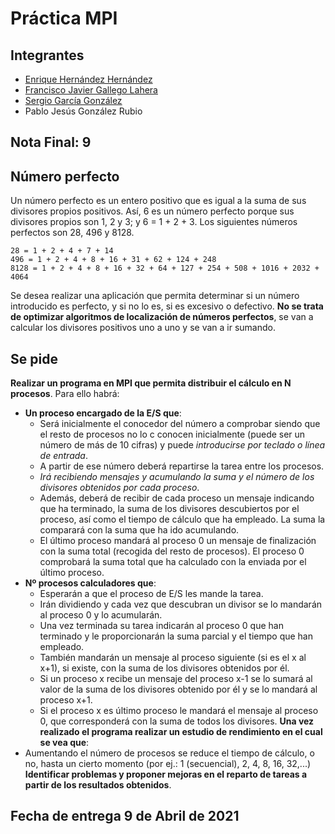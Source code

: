 # Práctica MPI

## Integrantes

* [Enrique Hernández Hernández](https://github.com/Enriranjan)
* [Francisco Javier Gallego Lahera](https://github.com/fjvgallego)
* [Sergio García González](https://github.com/AnOrdinaryUsser)
* Pablo Jesús González Rubio

## Nota Final: 9

## Número perfecto

Un número perfecto es un entero positivo que es igual a la suma de sus divisores propios positivos. 
Así, 6 es un número perfecto porque sus divisores propios son 1, 2 y 3; y 6 = 1 + 2 + 3.
Los siguientes números perfectos son 28, 496 y 8128.

```
28 = 1 + 2 + 4 + 7 + 14
496 = 1 + 2 + 4 + 8 + 16 + 31 + 62 + 124 + 248
8128 = 1 + 2 + 4 + 8 + 16 + 32 + 64 + 127 + 254 + 508 + 1016 + 2032 + 4064
```

Se desea realizar una aplicación que permita determinar si un número introducido es perfecto, y si no lo es, si es excesivo o defectivo.
**No se trata de optimizar algoritmos de localización de números perfectos**, se van a calcular los divisores positivos uno a uno y se van a ir sumando.

## Se pide

**Realizar un programa en MPI que permita distribuir el cálculo en N procesos**. Para ello habrá: 
  - **Un proceso encargado de la E/S que**:
    - Será inicialmente el conocedor del número a comprobar siendo que el resto de procesos no lo c conocen inicialmente (puede ser un número de más de 10 cifras) y puede *introducirse por teclado o línea de entrada*.
    - A partir de ese número deberá repartirse la tarea entre los procesos.
    - *Irá recibiendo mensajes y acumulando la suma y el número de los divisores obtenidos por cada proceso*.
    - Además, deberá de recibir de cada proceso un mensaje indicando que ha terminado, la suma de los divisores descubiertos por el proceso, así como el tiempo de cálculo que ha empleado. La suma la comparará con la suma que ha ido acumulando.
    - El último proceso mandará al proceso 0 un mensaje de finalización con la suma total (recogida del resto de procesos). El proceso 0 comprobará la suma total que ha calculado con la enviada por el último proceso.
  - **Nº procesos calculadores que**:
    - Esperarán a que el proceso de E/S les mande la tarea.
    - Irán dividiendo y cada vez que descubran un divisor se lo mandarán al proceso 0 y lo acumularán.
    - Una vez terminada su tarea indicarán al proceso 0 que han terminado y le proporcionarán la suma parcial y el tiempo que han empleado.
    - También mandarán un mensaje al proceso siguiente (si es el x al x+1), si existe, con la suma de los divisores obtenidos por él.
    - Si un proceso x recibe un mensaje del proceso x-1 se lo sumará al valor de la suma de los divisores obtenido por él y se lo mandará al proceso x+1.
    - Si el proceso x es último proceso le mandará el mensaje al proceso 0, que corresponderá con la suma de todos los divisores.
**Una vez realizado el programa realizar un estudio de rendimiento en el cual se vea que**:
  - Aumentando el número de procesos se reduce el tiempo de cálculo, o no, hasta un cierto momento (por ej.: 1 (secuencial), 2, 4, 8, 16, 32,...)
**Identificar problemas y proponer mejoras en el reparto de tareas a partir de los resultados obtenidos**.

## Fecha de entrega 9 de Abril de 2021
